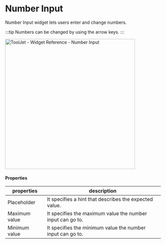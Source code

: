 # Number Input

Number Input widget lets users enter and change numbers.

:::tip
Numbers can be changed by using the arrow keys.
:::

<img class="screenshot-full" src="/img/widgets/number-input/number-input.gif" alt="ToolJet - Widget Reference - Number Input" height="420"/>

#### Properties

| properties    | description                                                |
| ------------- | ---------------------------------------------------------- |
| Placeholder   | It specifies a hint that describes the expected value.     |
| Maximum value | It specifies the maximum value the number input can go to. |
| Minimum value | It specifies the minimum value the number input can go to. |
